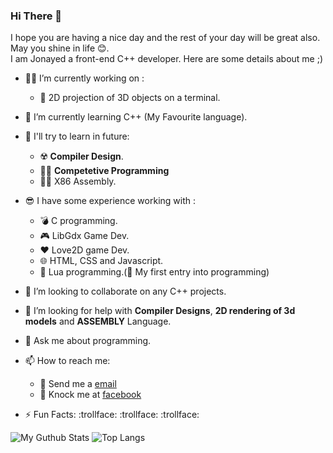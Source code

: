 ### Hi There 👋
I hope you are having a nice day and the rest of your day will be great also. May you shine in life 😊.</br>
I am Jonayed a front-end C++ developer.
Here are some details about me ;)

- 👨‍🔧 I’m currently working on :
  - 🍩 2D projection of 3D objects on a terminal.

- 🌱 I’m currently learning C++ (My Favourite language).
- 🚀 I'll try to learn in future:
  - ☢️ __Compiler Design__.
  - 🏃‍♂️ __Competetive Programming__
  - 👨‍💻 X86 Assembly.
- 😎 I have some experience working with : 
  - 💣 C programming.
  - 🎮 LibGdx Game Dev.
  - ❤ Love2D game Dev.
  - 🌐 HTML, CSS and Javascript.
  - 🌙 Lua programming.(👶 My first entry into programming)
- 🤝 I’m looking to collaborate on any C++ projects.
- 🤔 I’m looking for help with __Compiler Designs__, __2D rendering of 3d models__ and __ASSEMBLY__ Language.
- 💬 Ask me about programming.
- 📫 How to reach me: 
  - 📧 Send me a [email](jonayedmohiuddin@gmail.com)
  - 📲 Knock me at [facebook](https://www.facebook.com/jonayedmohiuddin)
- ⚡ Fun Facts: :trollface: :trollface: :trollface:

![My Guthub Stats](https://github-readme-stats.vercel.app/api?username=JonayedMohiuddin&show_icons=true&theme=blue-green)
![Top Langs](https://github-readme-stats.vercel.app/api/top-langs/?username=AbdullahBinJahed&layout=compact&langs_count=8&hide=html,css&theme=chartreuse-dark)


